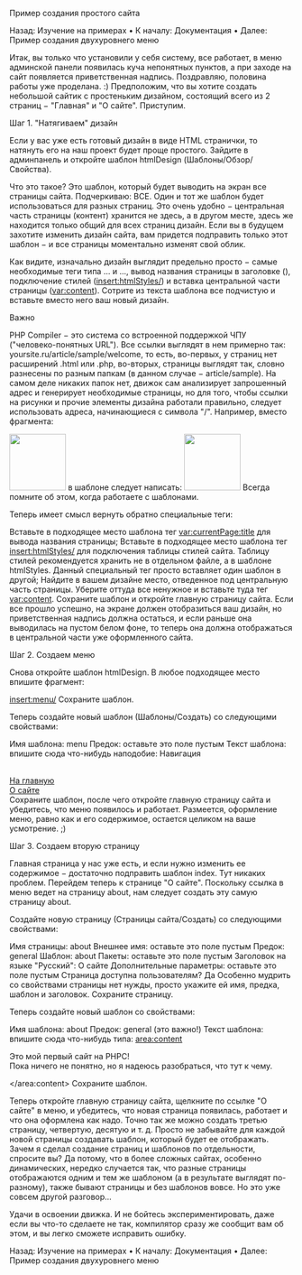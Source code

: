 Пример создания простого сайта

Назад: Изучение на примерах • К началу: Документация • Далее: Пример создания двухуровнего меню

Итак, вы только что установили у себя систему, все работает, в меню админской панели появилась куча непонятных пунктов, а при заходе на сайт появляется приветственная надпись. Поздравляю, половина работы уже проделана. :) Предположим, что вы хотите создать небольшой сайтик с простеньким дизайном, состоящий всего из 2 страниц − "Главная" и "О сайте". Приступим.

Шаг 1. "Натягиваем" дизайн

Если у вас уже есть готовый дизайн в виде HTML странички, то натянуть его на наш проект будет проще простого. Зайдите в админпанель и откройте шаблон htmlDesign (Шаблоны/Обзор/Свойства).

Что это такое? Это шаблон, который будет выводить на экран все страницы сайта. Подчеркиваю: ВСЕ. Один и тот же шаблон будет использоваться для разных страниц. Это очень удобно − центральная часть страницы (контент) хранится не здесь, а в другом месте, здесь же находится только общий для всех страниц дизайн. Если вы в будущем захотите изменить дизайн сайта, вам придется подправить только этот шаблон − и все страницы моментально изменят свой облик.

Как видите, изначально дизайн выглядит предельно просто − самые необходимые теги типа <html>...</html> и <body>...</body>, вывод названия страницы в заголовке (<title><var:currentPage:title></title>), подключение стилей (<insert:htmlStyles/>) и вставка центральной части страницы (<var:content>). Сотрите из текста шаблона все подчистую и вставьте вместо него ваш новый дизайн.

Важно

PHP Compiler − это система со встроенной поддержкой ЧПУ ("человеко-понятных URL"). Все ссылки выглядят в нем примерно так: yoursite.ru/article/sample/welcome, то есть, во-первых, у страниц нет расширений .html или .php, во-вторых, страницы выглядят так, словно разнесены по разным папкам (в данном случае − article/sample). На самом деле никаких папок нет, движок сам анализирует запрошенный адрес и генерирует необходимые страницы, но для того, чтобы ссылки на рисунки и прочие элементы дизайна работали правильно, следует использовать адреса, начинающиеся с символа "/". Например, вместо фрагмента:

<img width="100" height="100" src="images/design/title.gif">
в шаблоне следует написать:

<img width="100" height="100" src="/images/design/title.gif">
Всегда помните об этом, когда работаете с шаблонами.

Теперь имеет смысл вернуть обратно специальные теги:

Вставьте в подходящее место шаблона тег <var:currentPage:title> для вывода названия страницы;
Вставьте в подходящее место шаблона тег <insert:htmlStyles/> для подключения таблицы стилей сайта. Таблицу стилей рекомендуется хранить не в отдельном файле, а в шаблоне htmlStyles. Данный специальный тег просто вставляет один шаблон в другой;
Найдите в вашем дизайне место, отведенное под центральную часть страницы. Уберите оттуда все ненужное и вставьте туда тег <var:content>.
Сохраните шаблон и откройте главную страницу сайта. Если все прошло успешно, на экране должен отобразиться ваш дизайн, но приветственная надпись должна остаться, и если раньше она выводилась на пустом белом фоне, то теперь она должна отображаться в центральной части уже оформленного сайта.

Шаг 2. Создаем меню

Снова откройте шаблон htmlDesign. В любое подходящее место впишите фрагмент:

<insert:menu/>
Сохраните шаблон.

Теперь создайте новый шаблон (Шаблоны/Создать) со следующими свойствами:

Имя шаблона: menu
Предок: оставьте это поле пустым
Текст шаблона: впишите сюда что-нибудь наподобие:
Навигация<br><br>

<a href="/">На главную</a><br>
<a href="/about">О сайте</a><br>
Сохраните шаблон, после чего откройте главную страницу сайта и убедитесь, что меню появилось и работает. Размеется, оформление меню, равно как и его содержимое, остается целиком на ваше усмотрение. ;)

Шаг 3. Создаем вторую страницу

Главная страница у нас уже есть, и если нужно изменить ее содержимое − достаточно подправить шаблон index. Тут никаких проблем. Перейдем теперь к странице "О сайте". Поскольку ссылка в меню ведет на страницу about, нам следует создать эту самую страницу about.

Создайте новую страницу (Страницы сайта/Создать) со следующими свойствами:

Имя страницы: about
Внешнее имя: оставьте это поле пустым
Предок: general
Шаблон: about
Пакеты: оставьте это поле пустым
Заголовок на языке "Русский": О сайте
Дополнительные параметры: оставьте это поле пустым
Страница доступна пользователям? Да
Особенно мудрить со свойствами страницы нет нужды, просто укажите ей имя, предка, шаблон и заголовок. Сохраните страницу.

Теперь создайте новый шаблон со свойствами:

Имя шаблона: about
Предок: general (это важно!)
Текст шаблона: впишите сюда что-нибудь типа:
<area:content>

Это мой первый сайт на PHPC!<br>
Пока ничего не понятно, но я надеюсь разобраться, что тут к чему.<br>

</area:content>
Сохраните шаблон.

Теперь откройте главную страницу сайта, щелкните по ссылке "О сайте" в меню, и убедитесь, что новая страница появилась, работает и что она оформлена как надо. Точно так же можно создать третью страницу, четвертую, десятую и т. д. Просто не забывайте для каждой новой страницы создавать шаблон, который будет ее отображать. Зачем я сделал создание страниц и шаблонов по отдельности, спросите вы? Да потому, что в более сложных сайтах, особенно динамических, нередко случается так, что разные страницы отображаются одним и тем же шаблоном (а в результате выглядят по-разному), также бывают страницы и без шаблонов вовсе. Но это уже совсем другой разговор...

Удачи в освоении движка. И не бойтесь экспериментировать, даже если вы что-то сделаете не так, компилятор сразу же сообщит вам об этом, и вы легко сможете исправить ошибку.

Назад: Изучение на примерах • К началу: Документация • Далее: Пример создания двухуровнего меню